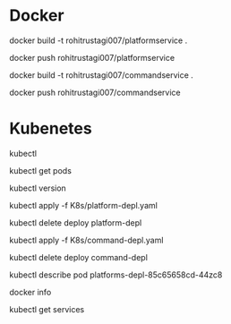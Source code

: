 
# Docker

docker build -t rohitrustagi007/platformservice .

docker push rohitrustagi007/platformservice



docker build -t rohitrustagi007/commandservice .

docker push rohitrustagi007/commandservice


# Kubenetes

kubectl


kubectl get pods

kubectl version 

kubectl apply -f K8s/platform-depl.yaml

kubectl delete deploy platform-depl 

kubectl apply -f K8s/command-depl.yaml

kubectl delete deploy command-depl 

kubectl describe pod platforms-depl-85c65658cd-44zc8  

docker info

kubectl get services